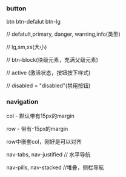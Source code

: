 ### button

btn btn-defalut btn-lg

// defatult,primary, danger, warning,info(类型)

// lg,sm,xs(大小)

// btn-block(块级元素，充满父级元素)

// active (激活状态，按钮按下样式)

// disabled = "disabled"(禁用按钮)


### navigation

col - 默认带有15px的margin

row - 带有-15px的margin

row中嵌套col，刚好是可以对齐

nav-tabs, nav-justified // 水平导航

nav-pills, nav-stacked //堆叠，侧栏导航